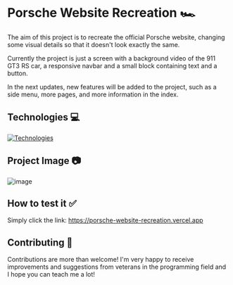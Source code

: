 # Porsche Website Recreation 🏎️

The aim of this project is to recreate the official Porsche website, changing some visual details so that it doesn't look exactly the same.

Currently the project is just a screen with a background video of the 911 GT3 RS car, a responsive navbar and a small block containing text and a button.

In the next updates, new features will be added to the project, such as a side menu, more pages, and more information in the index.

## Technologies 💻

[![Technologies](https://skillicons.dev/icons?i=html,css,js)](https://skillicons.dev)

## Project Image 📷

![image](https://github.com/dreyydk/Porsche-Website-Recreation/assets/169372866/ecab6d03-8da8-4e76-b1b7-3b2c112169f5)

## How to test it ✅

Simply click the link: https://porsche-website-recreation.vercel.app

## Contributing 🤝

Contributions are more than welcome! I'm very happy to receive improvements and suggestions from veterans in the programming field and I hope you can teach me a lot!
